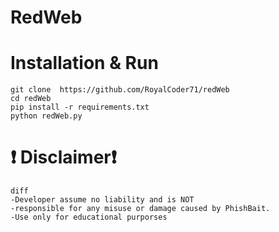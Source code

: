 # RedWeb
# Installation & Run 
```
git clone  https://github.com/RoyalCoder71/redWeb
cd redWeb
pip install -r requirements.txt
python redWeb.py
```
# ❗ Disclaimer❗
```
diff
-Developer assume no liability and is NOT
-responsible for any misuse or damage caused by PhishBait.
-Use only for educational purporses
```

